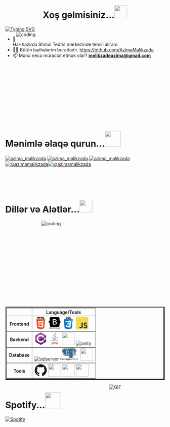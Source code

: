 <div align="center">
<h1 display="inline-block">Xoş gəlmisiniz...<img height = 40px width = 40px src = "https://raw.githubusercontent.com/MartinHeinz/MartinHeinz/master/wave.gif"></h1>
</div>
<a href="https://git.io/typing-svg"><img src="https://readme-typing-svg.herokuapp.com?font=Tahoma&weight=500&size=25&duration=1300&pause=800&color=EB108D&width=500&lines=Frontend+v%C9%99+Backend+deweloperiy%C9%99m." alt="Typing SVG" /></a>
<img align="right" alt="coding" width="470" src="https://mir-s3-cdn-cf.behance.net/project_modules/disp/601014116770475.6068beff4640a.gif">

- 🌹  Hal-hazırda Stimul Tedris merkezinde tehsil alıram.
- 👨‍💻 Bütün layihələrim buradadır.   https://github.com/AzimaMalikzada
- 📫 Mənə necə müraciət etmək olar?  **melikzadeazima@gmail.com**

<br>
<br>
<br>
<br>
<br>
<br>
<br>
<br>
<br>

<br>

<h1 align="left"> Mənimlə əlaqə qurun...<img height = 50px width = 50px src = "https://thumbs.gfycat.com/CelebratedAlienatedChinesecrocodilelizard-size_restricted.gif"></h1>
<p align="left"><a href="https://discord.com/channels/@me" target="blank"> <img align="center" src="https://assets-global.website-files.com/6257adef93867e50d84d30e2/625e5fcef7ab80b8c1fe559e_Discord-Logo-Color.png" alt="azima_malikzada" height="35" width="35"> </a> <a href="https://www.instagram.com/azima_malikzada/" target="blank"> <img align="center" src="https://raw.githubusercontent.com/rahuldkjain/github-profile-readme-generator/master/src/images/icons/Social/instagram.svg" alt="azima_malikzada" height="30" width="40"> </a> <a href="https://www.linkedin.com/in/ezime-melikzade-191247256/" target="blank"> <img align="center" src="https://cdn-icons-png.flaticon.com/512/733/733561.png?w=360" alt="azima_malikzada" height="30" width="30"> </a> <a href="https://codepen.io/Malikzada" target="blank"><img align="center" src="https://www.svgrepo.com/show/332024/codepen-square.svg" alt="@azimamalikzada" height="45" width="45"></a><a href="https://twitter.com/MalikzadaAzima" target="blank"><img align="center" src="https://www.freepnglogos.com/uploads/twitter-logo-png/twitter-logo-vector-png-clipart-1.png" alt="@azimamalikzada" height="45" width="45"></a></p>
<br>
<br>
<br>

<div align="left">
<h1>Dillər və Alətlər...<img height = 40px width = 40px src = "https://media2.giphy.com/media/QssGEmpkyEOhBCb7e1/giphy.gif?cid=ecf05e47a0n3gi1bfqntqmob8g9aid1oyj2wr3ds3mg700bl&rid=giphy.gif"></h1>
</div>
<img align="right" alt="coding" width="390" height="270" src="https://media.tenor.com/SoBzDkrJuNUAAAAC/cat-hack.gif">


  <div>
        <table border="4" width="70%" cellpadding="70" cellspacing="70">
            <thead>
              <tr>
                <th></th>
                <th>Language/Tools</th>
              </tr>
            </thead>
            <tbody>
                <tr>
                    <th>Frontend</td>
                      <td>
                        <img src="https://raw.githubusercontent.com/devicons/devicon/master/icons/html5/html5-original-wordmark.svg" width="40" height="40" />
                        <img src="https://raw.githubusercontent.com/devicons/devicon/master/icons/bootstrap/bootstrap-plain-wordmark.svg" alt="bootstrap" width="40"                            height="40"/>
                        <img src="https://raw.githubusercontent.com/devicons/devicon/master/icons/css3/css3-original-wordmark.svg" width="40" height="40" />
                        <img src="https://raw.githubusercontent.com/devicons/devicon/master/icons/javascript/javascript-original.svg" width="40" height="40" />
                      </td>
                 </tr>
                  <tr>
                    <th>Backend</td>
                    <td>
                        <img src="https://raw.githubusercontent.com/devicons/devicon/master/icons//csharp/csharp-original.svg" width="40" height="40" />  
                        <img src="https://raw.githubusercontent.com/devicons/devicon/master/icons/java/java-original-wordmark.svg" width="40" height="40" /> 
                        <img src="https://user-images.githubusercontent.com/81612480/170154517-40e63112-9249-4fb1-90f6-70ce35af9086.png" width="40" height="40" />
                        <img src="https://www.vectorlogo.zone/logos/unity3d/unity3d-icon.svg" alt="unity" width="40" height="40"/>
                    </td>
                  </tr>
                  <tr>
                    <th>Database</td>
                      <td>
                        <img src="https://upload.wikimedia.org/wikipedia/de/thumb/8/8c/Microsoft_SQL_Server_Logo.svg/2000px-Microsoft_SQL_Server_Logo.svg.png"                                  alt="sqlserver" width="60" height="40"/>
                        <img src="https://raw.githubusercontent.com/devicons/devicon/master/icons/postgresql/postgresql-original-wordmark.svg" alt="postgresql"                                   width="60" height="40"/>
                        <img src="https://user-images.githubusercontent.com/81612480/170155385-a4f08eaf-3476-4c57-82a9-6a6488ab36c6.png" width="40" height="40"/>
                    </td>
                  </tr>
                   <tr>
                    <th>Tools</th>
                      <td>
                        <img src="https://raw.githubusercontent.com/devicons/devicon/master/icons/github/github-original.svg" width="40" height="40" />
                         <img src ="https://user-images.githubusercontent.com/81612480/170158125-06d02884-224c-49a7-a455-8877279389f2.jpg" width="40" height="40" />
                       <img src ="https://user-images.githubusercontent.com/81612480/170158610-2101eafd-4fe0-4aa3-988d-3ed070216926.png" width="40" height="40" />
                        <img src ="https://user-images.githubusercontent.com/81612480/170158630-c301ef04-9d66-47ff-9af4-b80bf4096638.png" width="40" height="40" />
                       </td>
                  </tr>
            </tbody>
        </table>
    </div>
</div>

<img align="right" alt="GIF" height="300px" width="35%" src="https://media.giphy.com/media/J5B1Y8QZnzXXbLQIBu/giphy.gif"/>

<div align="left">
<h1 display="inline-block">Spotify...<img height = 50px width = 50px src = "https://i.pinimg.com/originals/a5/78/ac/a578ace0baf2e25071a61ae8b9cc5e6c.gif"></h1>
</div>

[![Spotify](https://novatorem.bgstatic.vercel.app/api/spotify)](https://open.spotify.com/user/31ijbvtug2nlc732nxye5nocvdoq)



